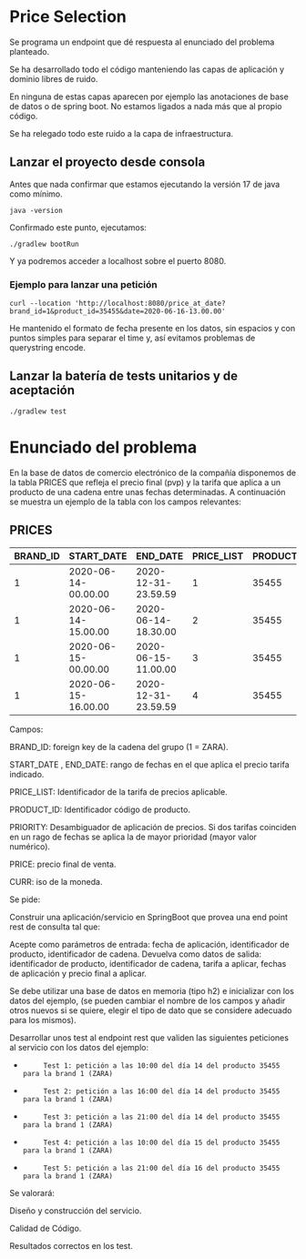 # Price Selection

Se programa un endpoint que dé respuesta al enunciado del problema planteado.

Se ha desarrollado todo el código manteniendo las capas de aplicación y dominio libres de ruido.

En ninguna de estas capas aparecen por ejemplo las anotaciones de base de datos o de spring boot. No estamos ligados a
nada más que al propio código.

Se ha relegado todo este ruido a la capa de infraestructura.

## Lanzar el proyecto desde consola

Antes que nada confirmar que estamos ejecutando la versión 17 de java como mínimo.

``java -version``

Confirmado este punto, ejecutamos:

``./gradlew bootRun``

Y ya podremos acceder a localhost sobre el puerto 8080.

### Ejemplo para lanzar una petición

```
curl --location 'http://localhost:8080/price_at_date?brand_id=1&product_id=35455&date=2020-06-16-13.00.00'
```

He mantenido el formato de fecha presente en los datos, sin espacios y con puntos simples para separar el time y, así evitamos problemas de querystring encode.


## Lanzar la batería de tests unitarios y de aceptación

``./gradlew test``

# Enunciado del problema


En la base de datos de comercio electrónico de la compañía disponemos de la tabla PRICES que refleja el precio final (pvp) y la tarifa que aplica a un producto de una cadena entre unas fechas determinadas. A continuación se muestra un ejemplo de la tabla con los campos relevantes:

PRICES
-------

| BRAND_ID | START_DATE          | END_DATE            | PRICE_LIST | PRODUCT_ID | PRIORITY | PRICE | CURR |
| -------- | ------------------- | ------------------- | ---------- | ---------- | -------- | ----- |------|
| 1        | 2020-06-14-00.00.00 | 2020-12-31-23.59.59 | 1          | 35455      | 0        | 35.50 | EUR  |
| 1        | 2020-06-14-15.00.00 | 2020-06-14-18.30.00 | 2          | 35455      | 1        | 25.45 | EUR  |
| 1        | 2020-06-15-00.00.00 | 2020-06-15-11.00.00 | 3          | 35455      | 1        | 30.50 | EUR  |
| 1        | 2020-06-15-16.00.00 | 2020-12-31-23.59.59 | 4          | 35455      | 1        | 38.95 | EUR  |

Campos:

BRAND_ID: foreign key de la cadena del grupo (1 = ZARA).

START_DATE , END_DATE: rango de fechas en el que aplica el precio tarifa indicado.

PRICE_LIST: Identificador de la tarifa de precios aplicable.

PRODUCT_ID: Identificador código de producto.

PRIORITY: Desambiguador de aplicación de precios. Si dos tarifas coinciden en un rago de fechas se aplica la de mayor prioridad (mayor valor numérico).

PRICE: precio final de venta.

CURR: iso de la moneda.

Se pide:

Construir una aplicación/servicio en SpringBoot que provea una end point rest de consulta  tal que:

Acepte como parámetros de entrada: fecha de aplicación, identificador de producto, identificador de cadena.
Devuelva como datos de salida: identificador de producto, identificador de cadena, tarifa a aplicar, fechas de aplicación y precio final a aplicar.

Se debe utilizar una base de datos en memoria (tipo h2) e inicializar con los datos del ejemplo, (se pueden cambiar el nombre de los campos y añadir otros nuevos si se quiere, elegir el tipo de dato que se considere adecuado para los mismos).

Desarrollar unos test al endpoint rest que  validen las siguientes peticiones al servicio con los datos del ejemplo:

-          Test 1: petición a las 10:00 del día 14 del producto 35455   para la brand 1 (ZARA)
-          Test 2: petición a las 16:00 del día 14 del producto 35455   para la brand 1 (ZARA)
-          Test 3: petición a las 21:00 del día 14 del producto 35455   para la brand 1 (ZARA)
-          Test 4: petición a las 10:00 del día 15 del producto 35455   para la brand 1 (ZARA)
-          Test 5: petición a las 21:00 del día 16 del producto 35455   para la brand 1 (ZARA)


Se valorará:

Diseño y construcción del servicio.

Calidad de Código.

Resultados correctos en los test.
